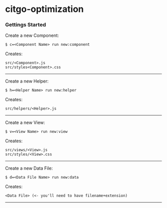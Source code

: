 # citgo-optimization

### Gettings Started


Create a new Component:

`$ c=<Component Name> run new:component`

Creates:

```
src/<Component>.js
src/styles<Component>.css
```

---

Create a new Helper:

`$ h=<Helper Name> run new:helper`

Creates:

```
src/helpers/<Helper>.js
```

---

Create a new View:

`$ v=<View Name> run new:view`

Creates:

```
src/views/<View>.js
src/styles/<View>.css
```

---

Create a new Data File:

`$ d=<Data File Name> run new:data`

Creates:

```
<Data File> (<- you'll need to have filename+extension)
```

---